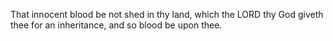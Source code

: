 That innocent blood be not shed in thy land, which the LORD thy God giveth thee for an inheritance, and so blood be upon thee.
